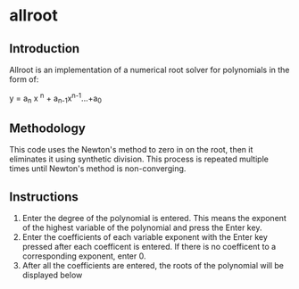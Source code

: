 # allroot

## Introduction
Allroot is an implementation of a numerical root solver for polynomials in the form of:

y = a<sub>n</sub> x <sup>n</sup> + a<sub>n-1</sub>x<sup>n-1</sup>...+a<sub>0
  
## Methodology
This code uses the Newton's method to zero in on the root, then it eliminates it using synthetic division. This process is repeated multiple times until Newton's method is non-converging.

## Instructions
1. Enter the degree of the polynomial is entered. This means the exponent of the highest variable of the polynomial and press the Enter key.
2. Enter the coefficients of each variable exponent with the Enter key pressed after each coefficent is entered. If there is no coefficent to a corresponding exponent, enter 0.
3. After all the coefficients are entered, the roots of the polynomial will be displayed below
